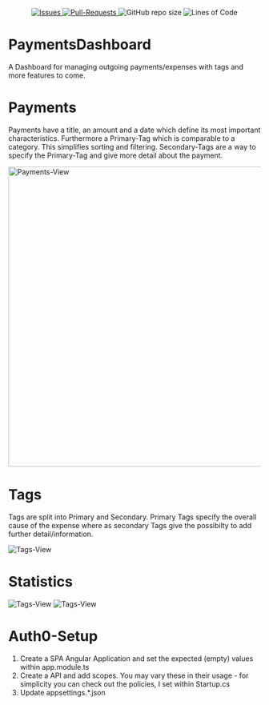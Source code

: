 <p align="center">
  <a href="https://github.com/MichaelHolley/PaymentsDashboard/issues">
    <img src="https://img.shields.io/github/issues/MichaelHolley/PaymentsDashboard" alt="Issues"/>
  </a>
  <a href="https://github.com/MichaelHolley/PaymentsDashboard/pulls">
    <img src="https://img.shields.io/github/issues-pr/MichaelHolley/PaymentsDashboard" alt="Pull-Requests"/>
  </a>
  <img src="https://img.shields.io/github/repo-size/MichaelHolley/PaymentsDashboard" alt="GitHub repo size"/>
  <img src="https://img.shields.io/tokei/lines/github/MichaelHolley/PaymentsDashboard" alt="Lines of Code"/>
</p>

# PaymentsDashboard
A Dashboard for managing outgoing payments/expenses with tags and more features to come.

# Payments
Payments have a title, an amount and a date which define its most important characteristics. Furthermore a Primary-Tag which is comparable to a category. This simplifies sorting and filtering.
Secondary-Tags are a way to specify the Primary-Tag and give more detail about the payment.

<img src="https://i.imgur.com/Qy0Ohm6.png" alt="Payments-View" height="600"/>

# Tags
Tags are split into Primary and Secondary. Primary Tags specify the overall cause of the expense where as secondary Tags give the possibilty to add further detail/information.

<img src="https://i.imgur.com/wCcjOyU.png" alt="Tags-View"/>

# Statistics
<img src="https://i.imgur.com/zFD8XRa.png" alt="Tags-View"/>
<img src="https://i.imgur.com/4vmmhg6.png" alt="Tags-View"/>

# Auth0-Setup
1. Create a SPA Angular Application and set the expected (empty) values within app.module.ts
2. Create a API and add scopes. You may vary these in their usage - for simplicity you can check out the policies, I set within Startup.cs
3. Update appsettings.*.json

